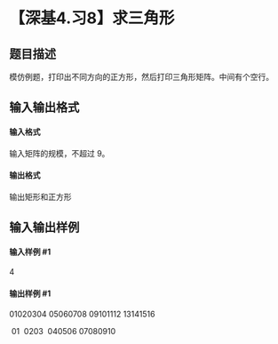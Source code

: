 
# 【深基4.习8】求三角形
## 题目描述
模仿例题，打印出不同方向的正方形，然后打印三角形矩阵。中间有个空行。
## 输入输出格式
#### 输入格式

输入矩阵的规模，不超过 9。
#### 输出格式

输出矩形和正方形
## 输入输出样例
#### 输入样例 #1
4
#### 输出样例 #1
01020304
05060708
09101112
13141516

​            01
​        0203
​    040506
07080910
